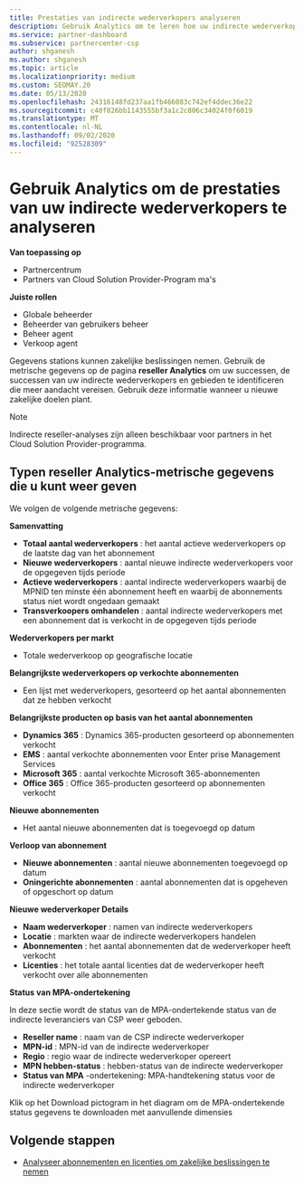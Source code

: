 ```yaml
---
title: Prestaties van indirecte wederverkopers analyseren
description: Gebruik Analytics om te leren hoe uw indirecte wederverkopers doen, zowel hun successen als gebieden die mogelijk meer aandacht nodig hebben.
ms.service: partner-dashboard
ms.subservice: partnercenter-csp
author: shganesh
ms.author: shganesh
ms.topic: article
ms.localizationpriority: medium
ms.custom: SEOMAY.20
ms.date: 05/13/2020
ms.openlocfilehash: 24316148fd237aa1fb466083c742ef4ddec36e22
ms.sourcegitcommit: c40f826bb1143555bf3a1c2c806c34024f0f6019
ms.translationtype: MT
ms.contentlocale: nl-NL
ms.lasthandoff: 09/02/2020
ms.locfileid: "92528309"
---
```

# <a name="use-analytics-to-analyze-performance-of-your-indirect-resellers"></a>Gebruik Analytics om de prestaties van uw indirecte wederverkopers te analyseren

**Van toepassing op**

- Partnercentrum
- Partners van Cloud Solution Provider-Program ma's

**Juiste rollen**

- Globale beheerder
- Beheerder van gebruikers beheer
- Beheer agent
- Verkoop agent

Gegevens stations kunnen zakelijke beslissingen nemen. Gebruik de metrische gegevens op de pagina **reseller Analytics** om uw successen, de successen van uw indirecte wederverkopers en gebieden te identificeren die meer aandacht vereisen. Gebruik deze informatie wanneer u nieuwe zakelijke doelen plant.

> [!NOTE]
> Indirecte reseller-analyses zijn alleen beschikbaar voor partners in het Cloud Solution Provider-programma.

## <a name="types-of-reseller-analytics-metrics-you-can-view"></a>Typen reseller Analytics-metrische gegevens die u kunt weer geven

We volgen de volgende metrische gegevens:

**Samenvatting**  
 - **Totaal aantal wederverkopers** : het aantal actieve wederverkopers op de laatste dag van het abonnement  
 - **Nieuwe wederverkopers** : aantal nieuwe indirecte wederverkopers voor de opgegeven tijds periode  
 - **Actieve wederverkopers** : aantal indirecte wederverkopers waarbij de MPNID ten minste één abonnement heeft en waarbij de abonnements status niet wordt ongedaan gemaakt  
 - **Transverkoopers omhandelen** : aantal indirecte wederverkopers met een abonnement dat is verkocht in de opgegeven tijds periode  

**Wederverkopers per markt**  
 - Totale wederverkoop op geografische locatie  

**Belangrijkste wederverkopers op verkochte abonnementen**
 - Een lijst met wederverkopers, gesorteerd op het aantal abonnementen dat ze hebben verkocht  

**Belangrijkste producten op basis van het aantal abonnementen**  
 - **Dynamics 365** : Dynamics 365-producten gesorteerd op abonnementen verkocht  
 - **EMS** : aantal verkochte abonnementen voor Enter prise Management Services  
 - **Microsoft 365** : aantal verkochte Microsoft 365-abonnementen  
 - **Office 365** : Office 365-producten gesorteerd op abonnementen verkocht  

**Nieuwe abonnementen**  
 - Het aantal nieuwe abonnementen dat is toegevoegd op datum  

**Verloop van abonnement**  
 - **Nieuwe abonnementen** : aantal nieuwe abonnementen toegevoegd op datum  
 - **Oningerichte abonnementen** : aantal abonnementen dat is opgeheven of opgeschort op datum  

**Nieuwe wederverkoper Details**  
 - **Naam wederverkoper** : namen van indirecte wederverkopers  
 - **Locatie** : markten waar de indirecte wederverkopers handelen  
 - **Abonnementen** : het aantal abonnementen dat de wederverkoper heeft verkocht  
 - **Licenties** : het totale aantal licenties dat de wederverkoper heeft verkocht over alle abonnementen  

**Status van MPA-ondertekening**

In deze sectie wordt de status van de MPA-ondertekende status van de indirecte leveranciers van CSP weer geboden.

 - **Reseller name** : naam van de CSP indirecte wederverkoper
 - **MPN-id** : MPN-id van de indirecte wederverkoper
 - **Regio** : regio waar de indirecte wederverkoper opereert
 - **MPN hebben-status** : hebben-status van de indirecte wederverkoper
 - **Status van MPA** -ondertekening: MPA-handtekening status voor de indirecte wederverkoper

Klik op het Download pictogram in het diagram om de MPA-ondertekende status gegevens te downloaden met aanvullende dimensies
  
## <a name="next-steps"></a>Volgende stappen

- [Analyseer abonnementen en licenties om zakelijke beslissingen te nemen](analyze-subscriptions-licenses.md)